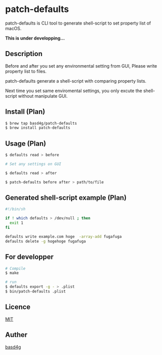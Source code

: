 # patch-defaults

patch-defaults is CLI tool to generate shell-script to set property list of macOS.

__This is under developping...__

## Description

Before and after you set any environmental setting from GUI, Please write property list to files.

patch-defaults generate a shell-script with comparing property lists.

Next time you set same enviromental settings, you only excute the shell-script without manipulate GUI.

## Install (Plan)

```sh
$ brew tap basd4g/patch-defaults
$ brew install patch-defaults
```

## Usage (Plan)

```sh
$ defaults read > before

# Set any settings on GUI

$ defaults read > after

$ patch-defaults before after > path/to/file
```

## Generated shell-script example (Plan)

```sh
#!/bin/sh

if ! which defaults > /dev/null ; then
  exit 1
fi

defaults write example.com hoge  -array-add fugafuga
defaults delete -g hogehoge fugafuga
```

## For developper

```sh
# Compile
$ make

# run
$ defaults export -g - > .plist
$ bin/patch-defaults .plist
```

## Licence

[MIT](https://github.com/basd4g/patch-defaults/blob/master/LICENCE)

## Auther

[basd4g](https://github.com/basd4g)
